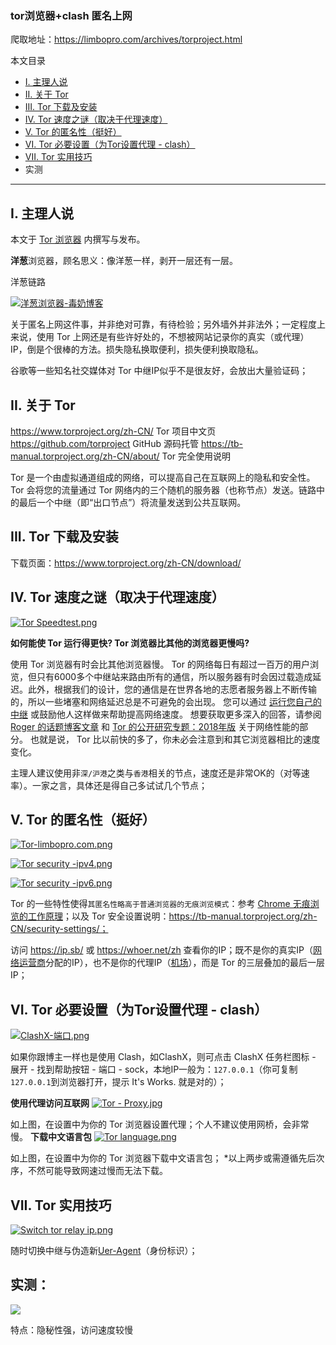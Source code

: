 ###  tor浏览器+clash 匿名上网

爬取地址：https://limbopro.com/archives/torproject.html



本文目录

- [I. 主理人说](https://limbopro.com/archives/torproject.html#主理人说)
- [II. 关于 Tor](https://limbopro.com/archives/torproject.html#关于_Tor)
- [III. Tor 下载及安装](https://limbopro.com/archives/torproject.html#Tor_下载及安装)
- [IV. Tor 速度之谜（取决于代理速度）](https://limbopro.com/archives/torproject.html#Tor_速度之谜（取决于代理速度）)
- [V. Tor 的匿名性（挺好）](https://limbopro.com/archives/torproject.html#Tor_的匿名性（挺好）)
- [VI. Tor 必要设置（为Tor设置代理 - clash）](https://limbopro.com/archives/torproject.html#Tor_必要设置（为Tor设置代理_-_clash）)
- [VII. Tor 实用技巧](https://limbopro.com/archives/torproject.html#Tor_实用技巧)
- 实测

------



## I. 主理人说

本文于 [Tor 浏览器](https://www.torproject.org/zh-CN/) 内撰写与发布。

**洋葱**浏览器，顾名思义：像洋葱一样，剥开一层还有一层。

洋葱链路

[![洋葱浏览器-毒奶博客](https://limbopro.com/usr/uploads/2020/07/1455317164.png)](https://limbopro.com/usr/uploads/2020/07/1455317164.png)



关于匿名上网这件事，并非绝对可靠，有待检验；另外墙外并非法外；一定程度上来说，使用 Tor 上网还是有些许好处的，不想被网站记录你的真实（或代理）IP，倒是个很棒的方法。损失隐私换取便利，损失便利换取隐私。

谷歌等一些知名社交媒体对 Tor 中继IP似乎不是很友好，会放出大量验证码；



## II. 关于 Tor

https://www.torproject.org/zh-CN/ Tor 项目中文页
https://github.com/torproject GitHub 源码托管
https://tb-manual.torproject.org/zh-CN/about/ Tor 完全使用说明

Tor 是一个由虚拟通道组成的网络，可以提高自己在互联网上的隐私和安全性。Tor 会将您的流量通过 Tor 网络内的三个随机的服务器（也称节点）发送。链路中的最后一个中继（即“出口节点”）将流量发送到公共互联网。





## III. Tor 下载及安装

下载页面：https://www.torproject.org/zh-CN/download/



## IV. Tor 速度之谜（取决于代理速度）

[![Tor Speedtest.png](https://limbopro.com/usr/uploads/2020/03/115970289.png)](https://limbopro.com/usr/uploads/2020/03/115970289.png)



**如何能使 Tor 运行得更快? Tor 浏览器比其他的浏览器更慢吗?**

使用 Tor 浏览器有时会比其他浏览器慢。 Tor 的网络每日有超过一百万的用户浏览，但只有6000多个中继站来路由所有的通信，所以服务器有时会因过载造成延迟。此外，根据我们的设计，您的通信是在世界各地的志愿者服务器上不断传输的，所以一些堵塞和网络延迟总是不可避免的会出现。 您可以通过 [运行您自己的中继](https://community.torproject.org/relay/) 或鼓励他人这样做来帮助提高网络速度。 想要获取更多深入的回答，请参阅 [Roger 的话题博客文章](https://blog.torproject.org/blog/why-tor-is-slow) 和 [Tor 的公开研究专题：2018年版](https://blog.torproject.org/tors-open-research-topics-2018-edition) 关于网络性能的部分。 也就是说， Tor 比以前快的多了，你未必会注意到和其它浏览器相比的速度变化。

主理人建议使用非`深/沪港`之类与`香港`相关的节点，速度还是非常OK的（对等速率）。一家之言，具体还是得自己多试试几个节点；



## V. Tor 的匿名性（挺好）

[![Tor-limbopro.com.png](https://limbopro.com/usr/uploads/2020/03/635167558.png)](https://limbopro.com/usr/uploads/2020/03/635167558.png)



[![Tor security -ipv4.png](https://limbopro.com/usr/uploads/2020/03/1991381808.png)](https://limbopro.com/usr/uploads/2020/03/1991381808.png)



[![Tor security -ipv6.png](https://limbopro.com/usr/uploads/2020/03/1707965949.png)](https://limbopro.com/usr/uploads/2020/03/1707965949.png)



Tor 的一些特性使得`其匿名性略高于普通浏览器的无痕浏览模式`：参考 [Chrome 无痕浏览的工作原理](https://support.google.com/chrome/answer/7440301?co=GENIE.Platform%3DAndroid&hl=zh-Hans)；以及 Tor 安全设置说明：https://tb-manual.torproject.org/zh-CN/security-settings/；

访问 https://ip.sb/ 或 https://whoer.net/zh 查看你的IP；既不是你的真实IP（[网络运营商](https://www.google.com/url?sa=t&rct=j&q=&esrc=s&source=web&cd=13&cad=rja&uact=8&ved=2ahUKEwjx2IH10JToAhVRAxAIHagUDkAQmhMwDHoECA4QAg&url=https%3A%2F%2Fzh.wikipedia.org%2Fzh-cn%2F%E7%A7%BB%E5%8A%A8%E7%BD%91%E7%BB%9C%E8%BF%90%E8%90%A5%E5%95%86&usg=AOvVaw1AtwE1ePLSMYY47h2LaQzU)分配的IP），也不是你的代理IP（[机场](https://limbopro.com/865.html)），而是 Tor 的三层叠加的最后一层 IP；



## VI. Tor 必要设置（为Tor设置代理 - clash）

[![ClashX-端口.png](https://limbopro.com/usr/uploads/2021/04/1759662145.png)](https://limbopro.com/usr/uploads/2021/04/1759662145.png)



如果你跟博主一样也是使用 Clash，如ClashX，则可点击 ClashX 任务栏图标 - 展开 - 找到帮助按钮 - 端口 - sock，本地IP一般为：`127.0.0.1`（你可复制`127.0.0.1`到浏览器打开，提示 It's Works. 就是对的）；

**使用代理访问互联网**
[![Tor - Proxy.jpg](https://limbopro.com/usr/uploads/2020/03/947733436.jpg)](https://limbopro.com/usr/uploads/2020/03/947733436.jpg)



如上图，在设置中为你的 Tor 浏览器设置代理；个人不建议使用网桥，会非常慢。
**下载中文语言包**
[![Tor language.png](https://limbopro.com/usr/uploads/2020/03/1869202099.png)](https://limbopro.com/usr/uploads/2020/03/1869202099.png)



如上图，在设置中为你的 Tor 浏览器下载中文语言包；
*以上两步或需遵循先后次序，不然可能导致网速过慢而无法下载。



## VII. Tor 实用技巧

[![Switch tor relay ip.png](https://limbopro.com/usr/uploads/2020/03/1935296017.png)](https://limbopro.com/usr/uploads/2020/03/1935296017.png)

随时切换中继与伪造新[Uer-Agent](https://developer.mozilla.org/zh-CN/docs/Web/HTTP/Headers/User-Agent)（身份标识）；





## 实测：

![](http://www.chentuo.asia/images/7.png)

特点：隐秘性强，访问速度较慢